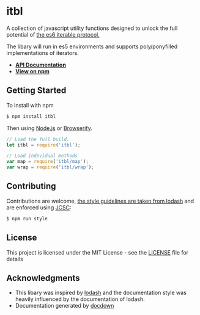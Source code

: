 # itbl

A collection of javascript utility functions designed to unlock the full potential of [the es6 iterable protocol.](https://developer.mozilla.org/en/docs/Web/JavaScript/Reference/Iteration_protocols) 

The libary will run in es5 environments and supports poly/ponyfilled implementations of iterators.

* [**API Documentation**](https://github.com/HarrySarson/itbl/tree/master/docs)
* [**View on npm**](https://www.npmjs.com/package/itbl)


## Getting Started

To install with npm

```sh
$ npm install itbl 
```

Then using [Node.js](https://nodejs.org) or [Browserify](http://browserify.org).

```js
// Load the full build.
let itbl = require('itbl');

// Load indevidual methods
var map = require('itbl/map');
var wrap = require('itbl/wrap'); 
```

## Contributing

Contributions are welcome, 
[the style guidelines are taken from lodash](https://github.com/lodash/lodash/blob/master/.github/CONTRIBUTING.md)
and are enforced using [JCSC](https://www.npmjs.com/package/jscs):

```bash
$ npm run style
```

## License

This project is licensed under the MIT License - see the [LICENSE](LICENSE) file for details

## Acknowledgments

* This libary was inspired by [lodash](https://lodash.com) and the documentation style was heavily influenced by the documentation of lodash.
* Documentation generated by [docdown](https://github.com/jdalton/docdown)